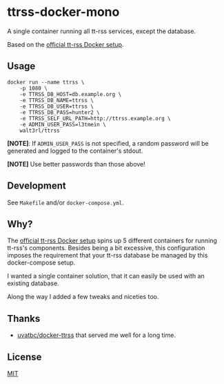 # ttrss-docker-mono

A single container running all tt-rss services, except the database.

Based on the [official tt-rss Docker setup](https://git.tt-rss.org/fox/ttrss-docker-compose.git/).

## Usage

    docker run --name ttrss \
        -p 1080 \
        -e TTRSS_DB_HOST=db.example.org \
        -e TTRSS_DB_NAME=ttrss \
        -e TTRSS_DB_USER=ttrss \
        -e TTRSS_DB_PASS=hunter2 \
        -e TTRSS_SELF_URL_PATH=http://ttrss.example.org \
        -e ADMIN_USER_PASS=l3tmein \
        walt3rl/ttrss

**[NOTE]**: If `ADMIN_USER_PASS` is not specified, a random password will be
generated and logged to the container's stdout.

**[NOTE]** Use better passwords than those above!

## Development

See `Makefile` and/or `docker-compose.yml`.

## Why?

The [official tt-rss Docker setup](https://git.tt-rss.org/fox/ttrss-docker-compose.git/) spins up 5 different containers for running
tt-rss's components. Besides being a bit excessive, this configuration imposes
the requirement that your tt-rss database be managed by this docker-compose
setup.

I wanted a single container solution, that it can easily be used with an
existing database.

Along the way I added a few tweaks and niceties too.

## Thanks
- [uvatbc/docker-ttrss](https://github.com/uvatbc/docker-ttrss) that served me well for a long time.

## License
[MIT](./LICENSE)

